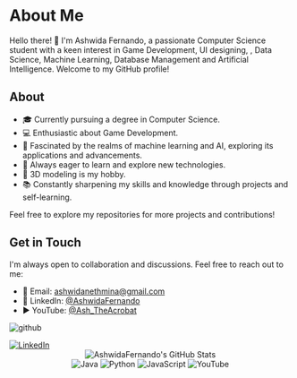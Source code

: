 # About Me

Hello there! 👋 I'm Ashwida Fernando, a passionate Computer Science student with a keen interest in Game Development, UI designing, , Data Science, Machine Learning, Database Management and Artificial Intelligence. Welcome to my GitHub profile!

## About

- 🎓 Currently pursuing a degree in Computer Science.
- 💻 Enthusiastic about Game Development.
- 🤖 Fascinated by the realms of machine learning and AI, exploring its applications and advancements.
- 🌱 Always eager to learn and explore new technologies.
- 🎨 3D modeling is my hobby.
- 📚 Constantly sharpening my skills and knowledge through projects and self-learning.



Feel free to explore my repositories for more projects and contributions!

## Get in Touch

I'm always open to collaboration and discussions. Feel free to reach out to me:

- 📧 Email: [ashwidanethmina@gmail.com](mailto:ashwidanethmina@gmail.com)
- 💼 LinkedIn: [@AshwidaFernando](https://www.linkedin.com/in/ashwida-fernando-b769571bb/)
- ▶️ YouTube: [@Ash_TheAcrobat](https://youtube.com/@Ash_TheAcrobat?si=bAzFJvZVcc3SBbfw)

![github](https://img.shields.io/badge/GitHub-000000?style=for-the-badge&logo=GitHub&logoColor=white)

<div>
    <!-- Replace href with your links -->
    <a href="https://www.linkedin.com/in/ashwida-fernando-b769571bb/">
        <img src="https://img.shields.io/badge/LinkedIn-0077B5?style=for-the-badge&logo=linkedin&logoColor=white" alt="LinkedIn"/>
    </a>
</div>

<div align="center">
    <img src="https://github-profile-summary-cards.vercel.app/api/cards/profile-details?username=ashwidanethmina&theme=github_dark" alt="AshwidaFernando's GitHub Stats"/>
</div>


<div align="center">
  <img src="https://img.shields.io/badge/Java-007396?style=for-the-badge&logo=java&logoColor=white" alt="Java" />
  <img src="https://img.shields.io/badge/Python-3776AB?style=for-the-badge&logo=python&logoColor=white" alt="Python"/>
  <img src="https://img.shields.io/badge/JavaScript-F7DF1E?style=for-the-badge&logo=javascript&logoColor=black" alt="JavaScript"/>
  <img src="https://img.shields.io/youtube/channel/subscribers/UCN1DxJQvxh8y7it2qVlBU_Q?style=for-the-badge&logo=powershell&logoColor=white" alt="YouTube"/>
</div>
